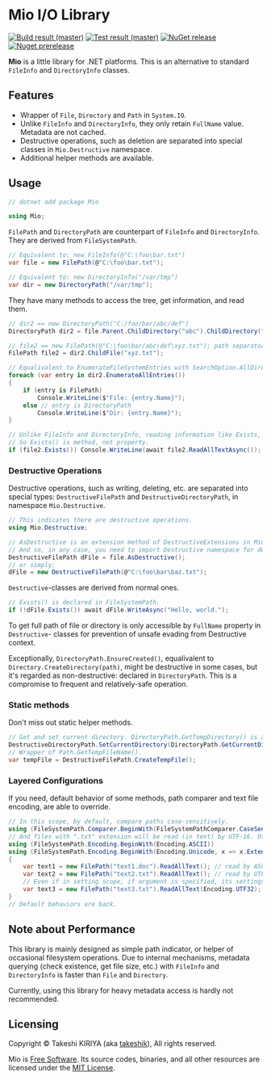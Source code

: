 # Mio I/O Library

[![Build result (master)](https://img.shields.io/appveyor/ci/takeshik/mio/master.svg?logo=appveyor)](https://ci.appveyor.com/project/takeshik/mio)
[![Test result (master)](https://img.shields.io/appveyor/tests/takeshik/mio/master.svg?logo=appveyor)](https://ci.appveyor.com/project/takeshik/mio/build/tests)
[![NuGet release](https://img.shields.io/nuget/v/Mio.svg)](https://www.nuget.org/packages/Mio/)
[![Nuget prerelease](https://img.shields.io/nuget/vpre/Mio.svg?label=nuget%20pre)](https://www.nuget.org/packages/Mio/)

**Mio** is a little library for .NET platforms. This is an alternative to standard `FileInfo` and `DirectoryInfo` classes.

## Features

* Wrapper of `File`, `Directory` and `Path` in `System.IO`.
* Unlike `FileInfo` and `DirectoryInfo`, they only retain `FullName` value. Metadata are not cached.
* Destructive operations, such as deletion are separated into special classes in `Mio.Destructive` namespace.
* Additional helper methods are available.

## Usage

```csharp
// dotnet add package Mio

using Mio;
```

`FilePath` and `DirectoryPath` are counterpart of `FileInfo` and `DirectoryInfo`. They are derived from `FileSystemPath`.

```csharp
// Equivalent to: new FileInfo(@"C:\foo\bar.txt")
var file = new FilePath(@"C:\foo\bar.txt");

// Equivalent to: new DirectoryInfo("/var/tmp")
var dir = new DirectoryPath("/var/tmp");
```

They have many methods to access the tree, get information, and read them.

```csharp
// dir2 == new DirectoryPath("C:/foo/bar/abc/def")
DirectoryPath dir2 = file.Parent.ChildDirectory("abc").ChildDirectory("def");

// file2 == new FilePath(@"C:\foo\bar/abc\def\xyz.txt"); path separators are normalized.
FilePath file2 = dir2.ChildFile("xyz.txt");

// Equalivalent to EnumerateFileSystemEntries with SearchOption.AllDirectories.
foreach (var entry in dir2.EnumerateAllEntries())
{
    if (entry is FilePath)
        Console.WriteLine($"File: {entry.Name}");
    else // entry is DirectoryPath
        Console.WriteLine($"Dir: {entry.Name}");
}

// Unlike FileInfo and DirectoryInfo, reading information like Exists, is not cached.
// So Exists() is method, not property.
if (file2.Exists()) Console.WriteLine(await file2.ReadAllTextAsync());
```

### Destructive Operations

Destructive operations, such as writing, deleting, etc. are separated into special types: `DestructiveFilePath` and `DestructiveDirectoryPath`, in namespace `Mio.Destructive`.

```csharp
// This indicates there are destructive operations.
using Mio.Destructive;

// AsDestructive is an extension method of DestructiveExtensions in Mio.Destructive namespace.
// And so, in any case, you need to import Destructive namespace for destructive operations.
DestructiveFilePath dFile = file.AsDestructive();
// or simply:
dFile = new DestructiveFilePath(@"C:\foo\bar\baz.txt");
```

`Destructive`-classes are derived from normal ones.

```csharp
// Exists() is declared in FileSystemPath.
if (!dFile.Exists()) await dFile.WriteAsync("Hello, world.");
```

To get full path of file or directory is only accessible by `FullName` property in `Destructive`- classes for prevention of unsafe evading from Destructive context.

Exceptionally, `DirectoryPath.EnsureCreated()`, equalivalent to `Directory.CreateDirectory(path)`, might be destructive in some cases, but it's regarded as non-destructive: declared in `DirectoryPath`. This is a compromise to frequent and relatively-safe operation.

### Static methods

Don't miss out static helper methods.

```csharp
// Get and set current directory. DirectoryPath.GetTempDirectory() is also useful.
DestructiveDirectoryPath.SetCurrentDirectory(DirectoryPath.GetCurrentDirectory().ChildDirectory("foo/bar"));
// Wrapper of Path.GetTempFileName().
var tempFile = DestructiveFilePath.CreateTempFile();
```

### Layered Configurations

If you need, default behavior of some methods, path comparer and text file encoding, are able to override.

```csharp
// In this scope, by default, compare paths case-sensitively.
using (FileSystemPath.Comparer.BeginWith(FileSystemPathComparer.CaseSensitive))
// And files with ".txt" extension will be read (in text) by UTF-16. Others are by ASCII.
using (FileSystemPath.Encoding.BeginWith(Encoding.ASCII))
using (FileSystemPath.Encoding.BeginWith(Encoding.Unicode, x => x.ExtensionEquals("txt")))
{
    var text1 = new FilePath("text1.doc").ReadAllText(); // read by ASCII
    var text2 = new FilePath("text2.txt").ReadAllText(); // read by UTF-16
    // Even if in setting scope, if argument is specified, its settings are used with highest priority.
    var text3 = new FilePath("text3.txt").ReadAllText(Encoding.UTF32); // read by UTF-32
}
// Default behaviors are back.
```

## Note about Performance

This library is mainly designed as simple path indicator, or helper of occasional filesystem operations. Due to internal mechanisms, metadata querying (check existence, get file size, etc.) with `FileInfo` and `DirectoryInfo` is faster than `File` and `Directory`.

Currently, using this library for heavy metadata access is hardly not recommended.

## Licensing

Copyright &copy; Takeshi KIRIYA (aka [takeshik](https://takeshik.org/)), All rights reserved.

Mio is [Free Software](https://www.gnu.org/philosophy/free-sw.html). Its source codes, binaries, and all other resources are licensed under the [MIT License](LICENSE.txt).
